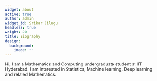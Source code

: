 ```yaml
---
widget: about
active: true
author: admin
widget_id: Srikar Jilugu
headless: true
weight: 20
title: Biography
design:
  background:
    image: ""
---
```

Hi, I am a Mathematics and Computing undergraduate student at IIT Hyderabad. I am interested in Statistics, Machine learning, Deep learning and related Mathematics.